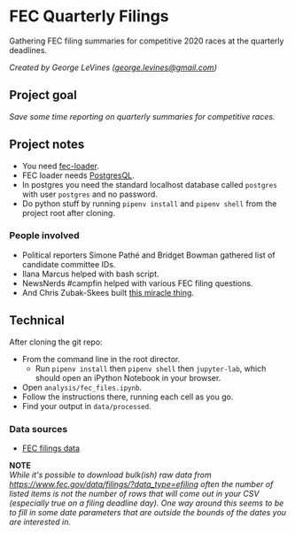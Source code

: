 # FEC Quarterly Filings

Gathering FEC filing summaries for competitive 2020 races at the quarterly deadlines.

*Created by George LeVines (<george.levines@gmail.com>)*

## Project goal

*Save some time reporting on quarterly summaries for competitive races.*

## Project notes

* You need [fec-loader](https://github.com/PublicI/fec-loader/).
* FEC loader needs [PostgresQL](https://www.postgresql.org/download/).
* In postgres you need the standard localhost database called `postgres` with user `postgres` and no password.
* Do python stuff by running `pipenv install` and  `pipenv shell` from the project root after cloning.

### People involved

* Political reporters Simone Pathé and Bridget Bowman gathered list of candidate committee IDs.
* Ilana Marcus helped with bash script.
* NewsNerds #campfin helped with various FEC filing questions.
* And Chris Zubak-Skees built [this miracle thing](https://github.com/PublicI/fec-loader/).

## Technical

After cloning the git repo:

* From the command line in the root director.
  * Run `pipenv install` then `pipenv shell` then `jupyter-lab`, which should open an iPython Notebook in your browser.
* Open `analysis/fec_files.ipynb`.
* Follow the instructions there, running each cell as you go.
* Find your output in `data/processed`.

### Data sources

* [FEC filings data](https://www.fec.gov/data/filings/?data_type=efiling)

**NOTE**  
*While it's possible to download bulk(ish) raw data from https://www.fec.gov/data/filings/?data_type=efiling often the number of listed items is not the number of rows that will come out in your CSV (especially true on a filing deadline day). One way around this seems to be to fill in some date parameters that are outside the bounds of the dates you are interested in.*
